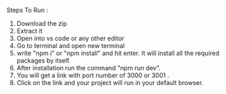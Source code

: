 Steps To Run :



1. Download the zip
2. Extract it
3. Open into vs code or any other editor
4. Go to terminal and open new terminal
5. write "npm i" or "npm install" and hit enter. It will install all the required packages by itself.
6. After installation run the command "npm run dev".
7. You will get a link with port number of 3000 or 3001 .
8. Click on the link and your project will run in your default browser. 
